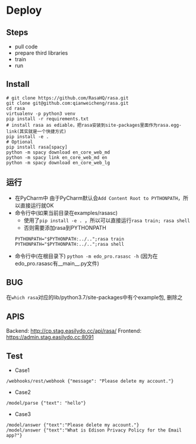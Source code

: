# Deploy
## Steps
- pull code
- prepare third libraries
- train
- run
## Install
```
# git clone https://github.com/RasaHQ/rasa.git  
git clone git@github.com:qianweicheng/rasa.git
cd rasa
virtualenv -p python3 venv
pip install -r requirements.txt
# install rasa as ediable，把rasa安装到site-packages里面作为rasa.egg-link(其实就是一个快捷方式)
pip install -e .
# Optional
pip install rasa[spacy]  
python -m spacy download en_core_web_md  
python -m spacy link en_core_web_md en  
python -m spacy download en_core_web_lg
```
## 运行
- 在PyCharm中
    由于PyCharm默认会`Add Content Root to PYTHONPATH`，所以直接运行就OK
- 命令行中(如果当前目录在examples/rasasc)
    - 使用了`pip install -e . `，所以可以直接运行`rasa train; rasa shell`
    - 否则需要添加rasa到PYTHONPATH
    ```
    PYTHONPATH="$PYTHONPATH:../..";rasa train
    PYTHONPATH="$PYTHONPATH:../..";rasa shell
    ```
- 命令行中(在根目录下)
    `python -m edo_pro.rasasc -h` (因为在edo_pro.rasasc有__main__.py文件)
## BUG 
在`which rasa`对应的lib/python3.7/site-packages中有个example包, 删除之
## APIS
Backend: http://cp.stag.easilydo.cc/api/rasa/
Frontend: https://admin.stag.easilydo.cc:8091
## Test
- Case1
```
/webhooks/rest/webhook {"message": "Please delete my account."}
```
- Case2
```
/model/parse {"text": "hello"}
```
- Case3
```
/model/answer {"text":"Please delete my account."} 
/model/answer {"text":"What is Edison Privacy Policy for the Email app?"}
```
